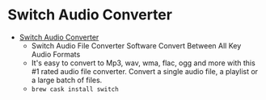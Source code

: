 # Switch Audio Converter
- [Switch Audio Converter](https://www.nch.com.au/switch/)
  -  Switch Audio File Converter Software Convert Between All Key Audio Formats
  - It's easy to convert to Mp3, wav, wma, flac, ogg and more with this #1 rated audio file converter. Convert a single audio file, a playlist or a large batch of files.
  - `brew cask install switch`
